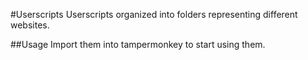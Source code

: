 #Userscripts
Userscripts organized into folders representing different websites.

##Usage
Import them into tampermonkey to start using them.

